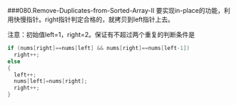 ###080.Remove-Duplicates-from-Sorted-Array-II
要实现in-place的功能，利用快慢指针。right指针判定合格的，就拷贝到left指针上去。

注意：初始值left=1，right=2。保证有不超过两个重复的判断条件是
```cpp
if (nums[right]==nums[left] && nums[right]==nums[left-1])
  right++;
else
{
  left++;
  nums[left]=nums[right];
  right++;
}
```
